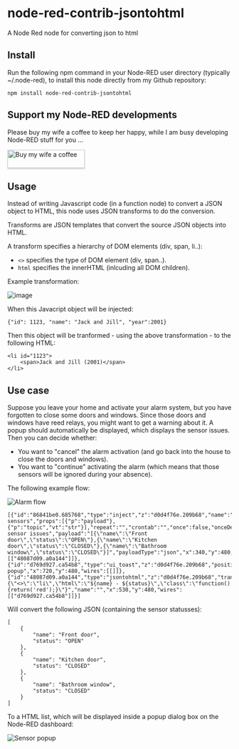 # node-red-contrib-jsontohtml
A Node Red node for converting json to html

## Install
Run the following npm command in your Node-RED user directory (typically ~/.node-red), to install this node directly from my Github repository:
```
npm install node-red-contrib-jsontohtml
```

## Support my Node-RED developments

Please buy my wife a coffee to keep her happy, while I am busy developing Node-RED stuff for you ...

<a href="https://www.buymeacoffee.com/bartbutenaers" target="_blank"><img src="https://www.buymeacoffee.com/assets/img/custom_images/orange_img.png" alt="Buy my wife a coffee" style="height: 41px !important;width: 174px !important;box-shadow: 0px 3px 2px 0px rgba(190, 190, 190, 0.5) !important;-webkit-box-shadow: 0px 3px 2px 0px rgba(190, 190, 190, 0.5) !important;" ></a>

## Usage
Instead of writing Javascript code (in a function node) to convert a JSON object to HTML, this node uses JSON transforms to do the conversion.

Transforms are JSON templates that convert the source JSON objects into HTML.

A transform specifies a hierarchy of DOM elements (div, span, li..):
+ `<>` specifies the type of DOM element (div, span..).
+ `html` specifies the innerHTML (inlcuding all DOM children).

Example transformation:

![image](https://user-images.githubusercontent.com/14224149/101691882-a2150700-3a6f-11eb-87b4-dce76150874b.png)

When this Javacript object will be injected:
```
{"id": 1123, "name": "Jack and Jill", "year":2001}
```
Then this object will be tranformed - using the above transformation - to the following HTML:
```
<li id="1123">
    <span>Jack and Jill (2001)</span>
</li>	
```

## Use case
Suppose you leave your home and activate your alarm system, but you have forgotten to close some doors and windows.  Since those doors and windows have reed relays, you might want to get a warning about it.  A popup should automatically be displayed, which displays the sensor issues.  Then you can decide whether:
+ You want to "cancel" the alarm activation (and go back into the house to close the doors and windows).
+ You want to "continue" activating the alarm (which means that those sensors will be ignored during your absence).

The following example flow:

![Alarm flow](https://user-images.githubusercontent.com/14224149/101695678-43528c00-3a75-11eb-8907-f4999c74fc4d.png)
```
[{"id":"86841be0.685768","type":"inject","z":"d0d4f76e.209b68","name":"Simulate sensors","props":[{"p":"payload"},{"p":"topic","vt":"str"}],"repeat":"","crontab":"","once":false,"onceDelay":0.1,"topic":"Ignore sensor issues","payload":"[{\"name\":\"Front door\",\"status\":\"OPEN\"},{\"name\":\"Kitchen door\",\"status\":\"CLOSED\"},{\"name\":\"Bathroom window\",\"status\":\"CLOSED\"}]","payloadType":"json","x":340,"y":480,"wires":[["48087d09.a0a144"]]},{"id":"d769d927.ca54b8","type":"ui_toast","z":"d0d4f76e.209b68","position":"dialog","displayTime":"3","highlight":"","sendall":true,"outputs":1,"ok":"Continue","cancel":"Cancel","raw":true,"topic":"","name":"Issues popup","x":720,"y":480,"wires":[[]]},{"id":"48087d09.a0a144","type":"jsontohtml","z":"d0d4f76e.209b68","transform":"{\"<>\":\"li\",\"html\":\"${name} - ${status}\",\"class\":\"function(){return('red');}\"}","name":"","x":530,"y":480,"wires":[["d769d927.ca54b8"]]}]
```
Will convert the following JSON (containing the sensor statusses):
```
[
    {
        "name": "Front door",
        "status": "OPEN"
    },
    {
        "name": "Kitchen door",
        "status": "CLOSED"
    },
    {
        "name": "Bathroom window",
        "status": "CLOSED"
    }
]
```
To a HTML list, which will be displayed inside a popup dialog box on the Node-RED dashboard:

![Sensor popup](https://user-images.githubusercontent.com/14224149/101696097-dd1a3900-3a75-11eb-8b8b-8c7912e155b8.png)
